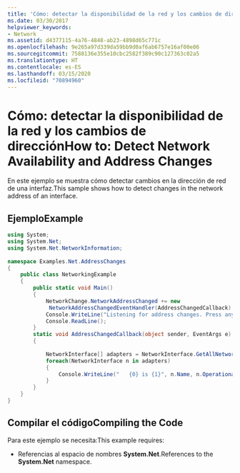 ```yaml
---
title: 'Cómo: detectar la disponibilidad de la red y los cambios de dirección'
ms.date: 03/30/2017
helpviewer_keywords:
- Network
ms.assetid: d4377115-4a76-4848-ab23-4898d65c771c
ms.openlocfilehash: 9e265a97d339da59bb9d0af6ab6757e16af00e06
ms.sourcegitcommit: 7588136e355e10cbc2582f389c90c127363c02a5
ms.translationtype: HT
ms.contentlocale: es-ES
ms.lasthandoff: 03/15/2020
ms.locfileid: "70894960"
---
```

# <a name="how-to-detect-network-availability-and-address-changes"></a><span data-ttu-id="c4e3e-102">Cómo: detectar la disponibilidad de la red y los cambios de dirección</span><span class="sxs-lookup"><span data-stu-id="c4e3e-102">How to: Detect Network Availability and Address Changes</span></span>
<span data-ttu-id="c4e3e-103">En este ejemplo se muestra cómo detectar cambios en la dirección de red de una interfaz.</span><span class="sxs-lookup"><span data-stu-id="c4e3e-103">This sample shows how to detect changes in the network address of an interface.</span></span>  
  
## <a name="example"></a><span data-ttu-id="c4e3e-104">Ejemplo</span><span class="sxs-lookup"><span data-stu-id="c4e3e-104">Example</span></span>  
  
```csharp
using System;  
using System.Net;  
using System.Net.NetworkInformation;  
  
namespace Examples.Net.AddressChanges  
{  
    public class NetworkingExample  
    {  
        public static void Main()  
        {  
            NetworkChange.NetworkAddressChanged += new
             NetworkAddressChangedEventHandler(AddressChangedCallback);  
            Console.WriteLine("Listening for address changes. Press any key to exit.");  
            Console.ReadLine();  
        }  
        static void AddressChangedCallback(object sender, EventArgs e)  
        {  
  
            NetworkInterface[] adapters = NetworkInterface.GetAllNetworkInterfaces();  
            foreach(NetworkInterface n in adapters)  
            {  
                Console.WriteLine("   {0} is {1}", n.Name, n.OperationalStatus);  
            }  
        }  
    }  
}  
```  
  
## <a name="compiling-the-code"></a><span data-ttu-id="c4e3e-105">Compilar el código</span><span class="sxs-lookup"><span data-stu-id="c4e3e-105">Compiling the Code</span></span>  
 <span data-ttu-id="c4e3e-106">Para este ejemplo se necesita:</span><span class="sxs-lookup"><span data-stu-id="c4e3e-106">This example requires:</span></span>  
  
- <span data-ttu-id="c4e3e-107">Referencias al espacio de nombres **System.Net**.</span><span class="sxs-lookup"><span data-stu-id="c4e3e-107">References to the **System.Net** namespace.</span></span>
